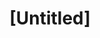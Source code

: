 ---
pid: mx159
title: "[Untitled]"
location_transcription: Many Parks
coordinates: "[-75.225405703519, 39.952714279846]"
zipcode: 
gen_neighborhood: 
neighborhood: 
outside_phl: 
age: '47'
age_range: 40-49
instagram: 
image_file_name: mx_159.jpg
proposal_transcription: |-
  -Monuments of Dancers
  -//             // Professor and people who taught many other people
  -The man who invented insulin monuments could start with a main one at one park and all others lead back to the first.
topic: 
topic_summary: '0'
type: Sculpture Statue
keywords_other: 
credit: Jerome Culler
image_labels: 
twitter: 
facebook: 
permalink: "/monuments/mx159/"
layout: item-page
---